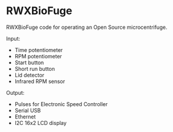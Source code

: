 RWXBioFuge
==========

RWXBioFuge code for operating an Open Source microcentrifuge.

Input:
- Time potentiometer
- RPM potentiometer
- Start button
- Short run button
- Lid detector
- Infrared RPM sensor

Output:
- Pulses for Electronic Speed Controller
- Serial USB
- Ethernet
- I2C 16x2 LCD display
